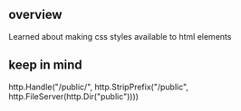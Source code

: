 ## overview

Learned about making css styles available to html elements


## keep in mind

http.Handle("/public/", http.StripPrefix("/public", http.FileServer(http.Dir("public"))))